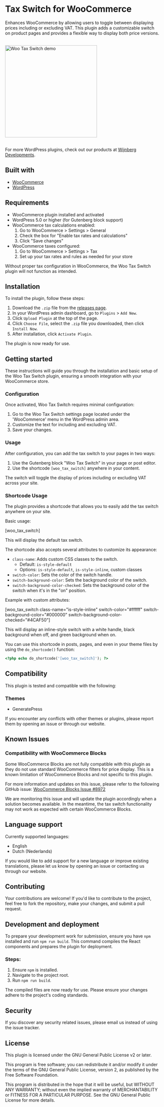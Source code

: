# Tax Switch for WooCommerce

Enhances WooCommerce by allowing users to toggle between displaying prices including or excluding VAT. This plugin adds a customizable switch on product pages and provides a flexible way to display both price versions.

<br/>
<img src="https://github.com/user-attachments/assets/e0cacc7f-9530-4f83-be27-d231e82ee0d6" width="300" alt="Woo Tax Switch demo" style="max-width: 300px !important; height: auto !important;" />
<br/>
<br/>

For more WordPress plugins, check out our products at [Wijnberg Developments](https://wijnberg.dev).

## Built with

- [WooCommerce](https://github.com/woocommerce/woocommerce)
- [WordPress](https://github.com/WordPress/WordPress)

## Requirements

- WooCommerce plugin installed and activated
- WordPress 5.0 or higher (for Gutenberg block support)
- WooCommerce tax calculations enabled:
	1. Go to WooCommerce > Settings > General
	2. Check the box for "Enable tax rates and calculations"
	3. Click "Save changes"
- WooCommerce taxes configured:
	1. Go to WooCommerce > Settings > Tax
	2. Set up your tax rates and rules as needed for your store

Without proper tax configuration in WooCommerce, the Woo Tax Switch plugin will not function as intended.

## Installation

To install the plugin, follow these steps:

1. Download the `.zip` file from the [releases page](https://github.com/Paulsky/woo-tax-switch/releases/).
2. In your WordPress admin dashboard, go to `Plugins` > `Add New`.
3. Click `Upload Plugin` at the top of the page.
4. Click `Choose File`, select the `.zip` file you downloaded, then click `Install Now`.
5. After installation, click `Activate Plugin`.

The plugin is now ready for use.

## Getting started

These instructions will guide you through the installation and basic setup of the Woo Tax Switch plugin, ensuring a smooth integration with your WooCommerce store.

### Configuration

Once activated, Woo Tax Switch requires minimal configuration:

1. Go to the Woo Tax Switch settings page located under the 'WooCommerce' menu in the WordPress admin area.
2. Customize the text for including and excluding VAT.
3. Save your changes.

### Usage

After configuration, you can add the tax switch to your pages in two ways:

1. Use the Gutenberg block "Woo Tax Switch" in your page or post editor.
2. Use the shortcode `[woo_tax_switch]` anywhere in your content.

The switch will toggle the display of prices including or excluding VAT across your site.

### Shortcode Usage

The plugin provides a shortcode that allows you to easily add the tax switch anywhere on your site.

Basic usage:

[woo_tax_switch]

This will display the default tax switch.

The shortcode also accepts several attributes to customize its appearance:

- `class-name`: Adds custom CSS classes to the switch.
	- Default: `is-style-default`
	- Options: `is-style-default`, `is-style-inline`, custom classes
- `switch-color`: Sets the color of the switch handle.
- `switch-background-color`: Sets the background color of the switch.
- `switch-background-color-checked`: Sets the background color of the switch when it's in the "on" position.

Example with custom attributes:

[woo_tax_switch class-name="is-style-inline" switch-color="#ffffff" switch-background-color="#000000" switch-background-color-checked="#4CAF50"]

This will display an inline-style switch with a white handle, black background when off, and green background when on.

You can use this shortcode in posts, pages, and even in your theme files by using the `do_shortcode()` function:

```php
<?php echo do_shortcode('[woo_tax_switch]'); ?>
```

## Compatibility

This plugin is tested and compatible with the following:

### Themes

- GeneratePress

If you encounter any conflicts with other themes or plugins, please report them by opening an issue or through our website.

## Known Issues

### Compatibility with WooCommerce Blocks

Some WooCommerce Blocks are not fully compatible with this plugin as they do not use standard WooCommerce filters for price display. This is a known limitation of WooCommerce Blocks and not specific to this plugin.

For more information and updates on this issue, please refer to the following GitHub issue:
[WooCommerce Blocks Issue #8972](https://github.com/woocommerce/woocommerce-blocks/issues/8972)

We are monitoring this issue and will update the plugin accordingly when a solution becomes available. In the meantime, the tax switch functionality may not work as expected with certain WooCommerce Blocks.

## Language support

Currently supported languages:
- English
- Dutch (Nederlands)

If you would like to add support for a new language or improve existing translations, please let us know by opening an issue or contacting us through our website.

## Contributing

Your contributions are welcome! If you'd like to contribute to the project, feel free to fork the repository, make your changes, and submit a pull request.

## Development and deployment

To prepare your development work for submission, ensure you have `npm` installed and run `npm run build`. This command compiles the React components and prepares the plugin for deployment.

### Steps:

1. Ensure `npm` is installed.
2. Navigate to the project root.
3. Run `npm run build`.

The compiled files are now ready for use. Please ensure your changes adhere to the project's coding standards.

## Security

If you discover any security related issues, please email us instead of using the issue tracker.

## License

This plugin is licensed under the GNU General Public License v2 or later.

This program is free software; you can redistribute it and/or modify it under the terms of the GNU General Public License, version 2, as published by the Free Software Foundation.

This program is distributed in the hope that it will be useful, but WITHOUT ANY WARRANTY; without even the implied warranty of MERCHANTABILITY or FITNESS FOR A PARTICULAR PURPOSE. See the GNU General Public License for more details.

